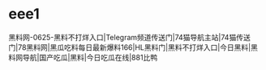 # eee1
黑料网-0625-黑料不打烊入口|Telegram频道传送门|74猫导航主站|74猫传送门|78黑料网|黑瓜吃料每日最新爆料166|HL黑料门|黑料不打烊入口|今日黑料|黑料网导航|国产吃瓜|黑料|今日吃瓜在线|881比鸭
